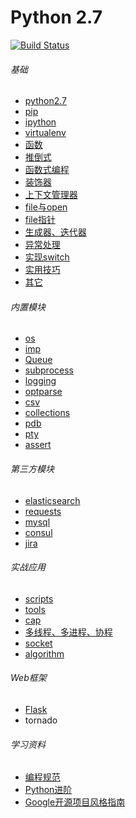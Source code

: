 Python 2.7
============================
[![Build Status](https://travis-ci.org/justjavac/free-programming-books-zh_CN.svg?branch=master)](https://travis-ci.org/justjavac/free-programming-books-zh_CN)

###### 基础
* [python2.7](./basic/python2.7.md)
* [pip](./basic/pip.md)
* [ipython](./basic/ipython.md)
* [virtualenv](./basic/virtualenv.md)
* [函数](./basic/function_program.md)
* [推倒式](./basic/analytical.md)
* [函数式编程](./basic/function_program.md)
* [装饰器](./basic/decorate.md)
* [上下文管理器](./basic/context_manager.md)
* [file与open](./basic/file.md)
* [file指针](./basic/file_pos.md)
* [生成器、迭代器](./basic/generator.md)
* [异常处理](./basic/exception.md)
* [实现switch](./basic/switch.md)
* [实用技巧](./basic/practical_skills.md)
* [其它](./basic/other.md)

###### 内置模块
* [os](./builtin_module/os.md)
* [imp](./builtin_module/imp.md)
* [Queue](./builtin_module/queue.md)
* [subprocess](./builtin_module/subprocess.md)
* [logging](./builtin_module/logging.md)
* [optparse](http://467754239.blog.51cto.com/4878013/1619323)
* [csv](./builtin_module/csv.md)
* [collections](./builtin_module/collections.md)
* [pdb](./builtin_module/pdb.md)
* [pty](./builtin_module/ppty.py)
* [assert](./builtin_module/assert.py)
    
###### 第三方模块
* [elasticsearch](./third_party_module/elasticsearch)
* [requests](./third_party_module/requests/requests_python.py)
* [mysql](./third_party_module/mysql)
* [consul](./third_party_module/consul)
* [jira](./third_party_module/jira)
    
###### 实战应用
* [scripts](./scripts)
* [tools](./opstools)
* [cap](./cap)
* [多线程、多进程、协程](./threads)
* [socket](./socket)
* [algorithm](./algorithm)

###### Web框架
* [Flask](./flask)
* tornado

###### 学习资料
* [编程规范](./books/编程规范)
* [Python进阶](./books/interpy-zh.pdf)
* [Google开源项目风格指南](http://zh-google-styleguide.readthedocs.io/en/latest/contents/)
